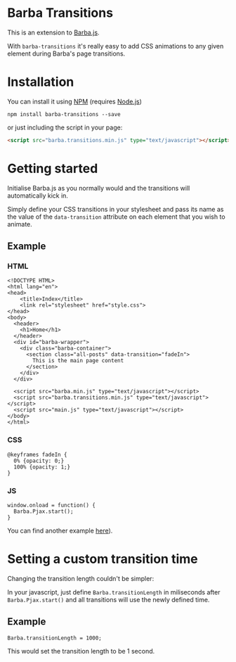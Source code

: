 Barba Transitions
=================

This is an extension to [Barba.js](http://barbajs.org/).

With `barba-transitions` it's really easy to add CSS animations to any given element during Barba's page transitions.

# Installation

You can install it using [NPM](https://npmjs.org/) (requires [Node.js](http://nodejs.org/))
```
npm install barba-transitions --save
```
or just including the script in your page:
```html
<script src="barba.transitions.min.js" type="text/javascript"></script>
```

# Getting started

Initialise Barba.js as you normally would and the transitions will automatically kick in.

Simply define your CSS transitions in your stylesheet and pass its name as the value of
the ```data-transition``` attribute on each element that you wish to animate.

## Example

### HTML

```
<!DOCTYPE HTML>
<html lang="en">
<head>
    <title>Index</title>
    <link rel="stylesheet" href="style.css">
</head>
<body>
  <header>
    <h1>Home</h1>
  </header>
  <div id="barba-wrapper">
    <div class="barba-container">
      <section class="all-posts" data-transition="fadeIn">
        This is the main page content
      </section>
    </div>
  </div>

  <script src="barba.min.js" type="text/javascript"></script>
  <script src="barba.transitions.min.js" type="text/javascript"></script>
  <script src="main.js" type="text/javascript"></script>
</body>
</html>
```

### CSS

```
@keyframes fadeIn {
  0% {opacity: 0;}
  100% {opacity: 1;}
}
```

### JS

```
window.onload = function() {
  Barba.Pjax.start();
}
```
You can find another example [here](https://github.com/JoeeGrigg/barba-transitions/tree/master/example)).

# Setting a custom transition time

Changing the transition length couldn't be simpler:

In your javascript, just define ```Barba.transitionLength``` in miliseconds after `Barba.Pjax.start()` and all transitions will use the newly defined time.

## Example

```
Barba.transitionLength = 1000;
```
This would set the transition length to be 1 second.
